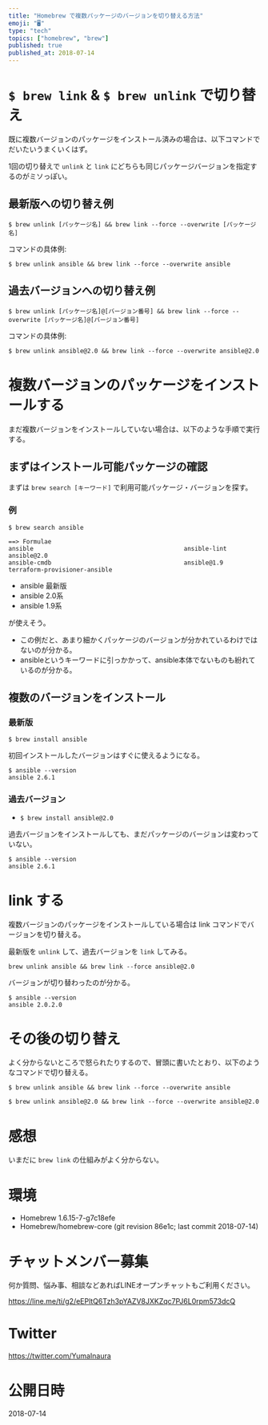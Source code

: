 ```yaml
---
title: "Homebrew で複数パッケージのバージョンを切り替える方法"
emoji: "🖥"
type: "tech"
topics: ["homebrew", "brew"]
published: true
published_at: 2018-07-14
---
```


# `$ brew link` & `$ brew unlink` で切り替え

既に複数バージョンのパッケージをインストール済みの場合は、以下コマンドでだいたいうまくいくはず。

1回の切り替えで `unlink` と `link` にどちらも同じパッケージバージョンを指定するのがミソっぽい。

## 最新版への切り替え例

```
$ brew unlink [パッケージ名] && brew link --force --overwrite [パッケージ名]
```

コマンドの具体例:

```
$ brew unlink ansible && brew link --force --overwrite ansible
```

## 過去バージョンへの切り替え例

```
$ brew unlink [パッケージ名]@[バージョン番号] && brew link --force --overwrite [パッケージ名]@[バージョン番号]
```

コマンドの具体例:

```
$ brew unlink ansible@2.0 && brew link --force --overwrite ansible@2.0
```

# 複数バージョンのパッケージをインストールする

まだ複数バージョンをインストールしていない場合は、以下のような手順で実行する。

## まずはインストール可能パッケージの確認

まずは `brew search [キーワード]` で利用可能パッケージ・バージョンを探す。

### 例


```
$ brew search ansible

==> Formulae
ansible                                          ansible-lint                                     ansible@2.0  
ansible-cmdb                                     ansible@1.9                                      terraform-provisioner-ansible
```

- ansible 最新版
- ansible 2.0系
- ansible 1.9系

が使えそう。

- この例だと、あまり細かくパッケージのバージョンが分かれているわけではないのが分かる。
- ansibleというキーワードに引っかかって、ansible本体でないものも紛れているのが分かる。


## 複数のバージョンをインストール

### 最新版

`$ brew install ansible`

初回インストールしたバージョンはすぐに使えるようになる。

```
$ ansible --version
ansible 2.6.1
```

### 過去バージョン


- `$ brew install ansible@2.0`

過去バージョンをインストールしても、まだパッケージのバージョンは変わっていない。

```
$ ansible --version
ansible 2.6.1
```

# link する

複数バージョンのパッケージをインストールしている場合は link コマンドでバージョンを切り替える。

最新版を `unlink` して、過去バージョンを `link` してみる。

```
brew unlink ansible && brew link --force ansible@2.0
```

バージョンが切り替わったのが分かる。

```
$ ansible --version
ansible 2.0.2.0
```

# その後の切り替え

よく分からないところで怒られたりするので、冒頭に書いたとおり、以下のようなコマンドで切り替える。


```
$ brew unlink ansible && brew link --force --overwrite ansible
```

```
$ brew unlink ansible@2.0 && brew link --force --overwrite ansible@2.0
```

# 感想

いまだに `brew link` の仕組みがよく分からない。

# 環境

- Homebrew 1.6.15-7-g7c18efe
- Homebrew/homebrew-core (git revision 86e1c; last commit 2018-07-14)








<!-- Update From Qiita API -->

# チャットメンバー募集


何か質問、悩み事、相談などあればLINEオープンチャットもご利用ください。

https://line.me/ti/g2/eEPltQ6Tzh3pYAZV8JXKZqc7PJ6L0rpm573dcQ





# Twitter


https://twitter.com/YumaInaura


<!-- Update From Qiita API -->



# 公開日時

2018-07-14
